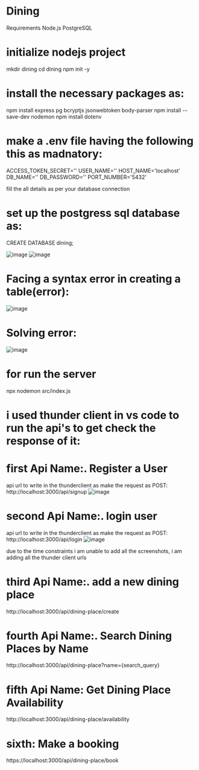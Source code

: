 # Dining

Requirements
Node.js
PostgreSQL

# initialize nodejs project
mkdir dining
cd dining
npm init -y

# install the necessary packages as:
npm install express pg bcryptjs jsonwebtoken body-parser
npm install --save-dev nodemon
npm install dotenv

# make a .env file having the following this as madnatory:
ACCESS_TOKEN_SECRET=''
USER_NAME=''
HOST_NAME='localhost'
DB_NAME=''
DB_PASSWORD=''
PORT_NUMBER='5432'

fill the all details as per your database connection

# set up the postgress sql database as:

CREATE DATABASE dining;

![image](https://github.com/user-attachments/assets/90ccd961-147d-45c5-8f0c-03de137f1407)
![image](https://github.com/user-attachments/assets/0dffe585-2c53-4a2d-92dd-4daf97fda9e1)

# Facing a syntax error in creating a table(error):
![image](https://github.com/user-attachments/assets/88c31a7d-5e5b-47ee-a0fc-d3a6c2c44fca)

# Solving error:
![image](https://github.com/user-attachments/assets/33a5d3f8-a153-4ef3-a862-84355afcacfe)



# for run the server
npx nodemon src/index.js


# i used thunder client in vs code to run the api's to get check the response of it:
# first Api Name:. Register a User
api url to write in the thunderclient as make the request as POST: http://localhost:3000/api/signup
![image](https://github.com/user-attachments/assets/326a4b98-b264-434e-9fcb-b24f95636e77)

# second Api Name:. login user
api url to write in the thunderclient as make the request as POST: http://localhost:3000/api/login
![image](https://github.com/user-attachments/assets/ed5d503d-244d-4720-b669-0502a7fc3d55)


due to the time constraints i am unable to add all the screenshots, i am adding all the thunder client urls
# third Api Name:. add a new dining place
http://localhost:3000/api/dining-place/create

# fourth Api Name:. Search Dining Places by Name
http://localhost:3000/api/dining-place?name={search_query}

# fifth Api Name: Get Dining Place Availability
http://localhost:3000/api/dining-place/availability

# sixth: Make a booking
https://localhost:3000/api/dining-place/book


